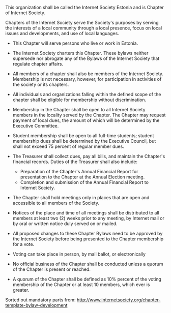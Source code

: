 This organization shall be called the Internet Society Estonia and is Chapter of Internet Society.

Chapters of the Internet Society serve the Society's purposes by serving the interests of a local community through a local presence, focus on local issues and developments, and use of local languages.

* This Chapter will serve persons who live or work in Estonia.

* The Internet Society charters this Chapter. These bylaws neither supersede nor abrogate any of the Bylaws of the Internet Society that regulate chapter affairs.

* All members of a chapter shall also be members of the Internet Society. Membership is not necessary, however, for participation in activities of the society or its chapters.

* All individuals and organizations falling within the defined scope of the chapter shall be eligible for membership without discrimination.

* Membership in the Chapter shall be open to all Internet Society members in the locality served by the Chapter. The Chapter may request payment of local dues, the amount of which will be determined by the Executive Committee.

* Student membership shall be open to all full-time students; student membership dues shall be determined by the Executive Council, but shall not exceed 75 percent of regular member dues.

* The Treasurer shall collect dues, pay all bills, and maintain the Chapter's financial records. Duties of the Treasurer shall also include:
    * Preparation of the Chapter's Annual Financial Report for presentation to the Chapter at the Annual Election meeting.
    * Completion and submission of the Annual Financial Report to Internet Society. 

* The Chapter shall hold meetings only in places that are open and accessible to all members of the Society. 

* Notices of the place and time of all meetings shall be distributed to all members at least two (2) weeks prior to any meeting, by Internet mail or by oral or written notice duly served on or mailed.

* All proposed changes to these Chapter Bylaws need to be approved by the Internet Society before being presented to the Chapter membership for a vote. 

* Voting can take place in person, by mail ballot, or electronically

* No official business of the Chapter shall be conducted unless a quorum of the Chapter is present or reached. 

* A quorum of the Chapter shall be defined as 10% percent of the voting membership of the Chapter or at least 10 members, which ever is greater. 

Sorted out mandatory parts from: http://www.internetsociety.org/chapter-template-bylaw-development